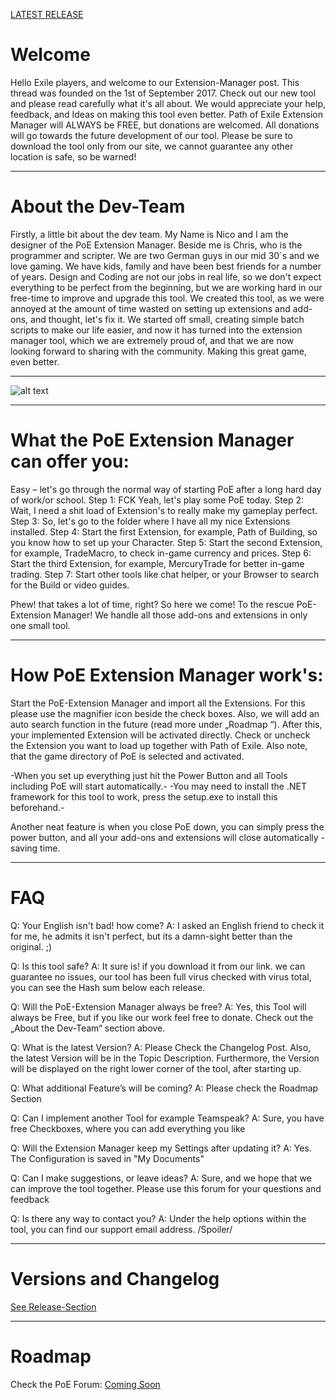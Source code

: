 [LATEST RELEASE](https://github.com/ExtensionManager/ExtensionManager/releases)
# Welcome
Hello Exile players, and welcome to our Extension-Manager post. This thread was founded on the 1st of September 2017. Check out our new tool and please read carefully what it's all about. We would appreciate your help, feedback, and Ideas on making this tool even better. Path of Exile Extension Manager will ALWAYS be FREE, but donations are welcomed. All donations will go towards the future development of our tool. Please be sure to download the tool only from our site, we cannot guarantee any other location is safe, so be warned!
***
# About the Dev-Team
Firstly, a little bit about the dev team.  My Name is Nico and I am the designer of the PoE Extension Manager. Beside me is Chris, who is the programmer and scripter. We are two German guys in our mid 30´s and we love gaming. We have kids, family and have been best friends for a number of years. Design and Coding are not our jobs in real life, so we don't expect everything to be perfect from the beginning, but we are working hard in our free-time to improve and upgrade this tool. We created this tool, as we were annoyed at the amount of time wasted on setting up extensions and add-ons, and thought, let's fix it. We started off small, creating simple batch scripts to make our life easier, and now it has turned into the extension manager tool, which we are extremely proud of, and that we are now looking forward to sharing with the community. Making this great game, even better. 
***
![alt text](http://i.xomf.com/jjbwy.png "Example Screen")
***
# What the PoE Extension Manager can offer you: 
Easy – let's go through the normal way of starting PoE after a long hard day of work/or school. 
Step 1: FCK Yeah, let's play some PoE today. 
Step 2: Wait, I need a shit load of Extension's to really make my gameplay perfect.  
Step 3: So, let's go to the folder where I have all my nice Extensions installed.
Step 4: Start the first Extension, for example, Path of Building, so you know how to set up your Character.
Step 5: Start the second Extension, for example, TradeMacro, to check in-game currency and prices.
Step 6: Start the third Extension, for example, MercuryTrade for better in-game trading.
Step 7: Start other tools like chat helper, or your Browser to search for the Build or video guides. 

Phew! that takes a lot of time, right? So here we come! To the rescue PoE-Extension Manager! We handle all those add-ons and extensions in only one small tool.
***
# How PoE Extension Manager work's: 
Start the PoE-Extension Manager and import all the Extensions. For this please use the magnifier icon beside the check boxes. Also, we will add an auto search function in the future (read more under „Roadmap “). After this, your implemented Extension will be activated directly. Check or uncheck the Extension you want to load up together with Path of Exile. Also note, that the game directory of PoE is selected and activated.

-When you set up everything just hit the Power Button and all Tools including PoE will start automatically.-
-You may need to install the .NET framework for this tool to work, press the setup.exe to install this beforehand.-

Another neat feature is when you close PoE down, you can simply press the power button, and all your add-ons and extensions will close automatically - saving time.  
***
# FAQ 
Q: Your English isn't bad! how come? 
A: I asked an English friend to check it for me, he admits it isn't perfect, but its a damn-sight better than the original. ;)

Q: Is this tool safe? 
A: It sure is! if you download it from our link. we can guarantee no issues, our tool has been full virus checked with virus total, you can see the Hash sum below each release.

Q: Will the PoE-Extension Manager always be free? 
A: Yes, this Tool will always be Free, but if you like our work feel free to donate. Check out the „About the Dev-Team“ section above.

Q: What is the latest Version? 
A: Please Check the Changelog Post. Also, the latest Version will be in the Topic Description. Furthermore, the Version will be displayed on the right lower corner of the tool, after starting up.

Q: What additional Feature’s will be coming? 
A: Please check the Roadmap Section

Q: Can I implement another Tool for example Teamspeak? 
A: Sure, you have free Checkboxes, where you can add everything you like

Q: Will the Extension Manager keep my Settings after updating it? 
A: Yes. The Configuration is saved in "My Documents"

Q: Can I make suggestions, or leave ideas?
A: Sure, and we hope that we can improve the tool together. Please use this forum for your questions and feedback

Q: Is there any way to contact you? 
A: Under the help options within the tool, you can find our support email address. /Spoiler/
***
# Versions and Changelog
[See Release-Section](https://github.com/ExtensionManager/ExtensionManager/releases)
***
# Roadmap
Check the PoE Forum:
[Coming Soon](https://www.google.com)


